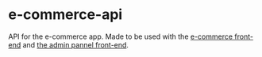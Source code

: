 # e-commerce-api

API for the e-commerce app. Made to be used with the <a href="https://github.com/matheusentringer/e-commerce-front">e-commerce front-end</a> and <a href="https://github.com/matheusentringer/admin-panel">the admin pannel front-end</a>.
